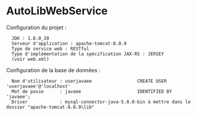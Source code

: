 AutoLibWebService
=================
Configuration du projet : 

      JDK : 1.8.0_20
      Serveur d'application : apache-tomcat-8.0.9
      Type de service web : RESTful
      Type d'implémentation de la spécification JAX-RS : JERSEY
      (voir web.xml)
      
      
Configuration de la base de données :

      Nom d'utilisateur : userjavaee                 CREATE USER 'userjavaee'@'localhost' 
      Mot de passe      : javaee                     IDENTIFIED BY 'javaee';
      Driver            : mysql-connector-java-5.0.8-bin à mettre dans le dossier "apache-tomcat-8.0.9\lib" 
      
